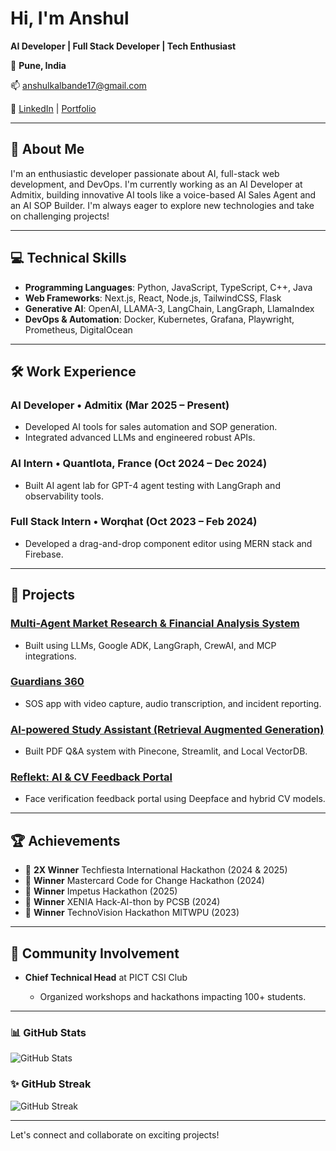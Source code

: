 # Hi, I'm Anshul 

**AI Developer | Full Stack Developer | Tech Enthusiast**

📍 **Pune, India**

📫 [anshulkalbande17@gmail.com](mailto:anshulkalbande17@gmail.com)

🔗 [LinkedIn](https://www.linkedin.com/in/anshulkalbande) | [Portfolio](https://github.com/anshulLuhsna)

---

## 🚀 About Me

I'm an enthusiastic developer passionate about AI, full-stack web development, and DevOps. I'm currently working as an AI Developer at Admitix, building innovative AI tools like a voice-based AI Sales Agent and an AI SOP Builder. I'm always eager to explore new technologies and take on challenging projects!

---

## 💻 Technical Skills

* **Programming Languages**: Python, JavaScript, TypeScript, C++, Java
* **Web Frameworks**: Next.js, React, Node.js, TailwindCSS, Flask
* **Generative AI**: OpenAI, LLAMA-3, LangChain, LangGraph, LlamaIndex
* **DevOps & Automation**: Docker, Kubernetes, Grafana, Playwright, Prometheus, DigitalOcean

---

## 🛠️ Work Experience

### AI Developer • Admitix (Mar 2025 – Present)

* Developed AI tools for sales automation and SOP generation.
* Integrated advanced LLMs and engineered robust APIs.

### AI Intern • QuantIota, France (Oct 2024 – Dec 2024)

* Built AI agent lab for GPT-4 agent testing with LangGraph and observability tools.

### Full Stack Intern • Worqhat (Oct 2023 – Feb 2024)

* Developed a drag-and-drop component editor using MERN stack and Firebase.

---

## 📂 Projects

### [Multi-Agent Market Research & Financial Analysis System](https://github.com/anshulLuhsna/a2a_with_mcp)

* Built using LLMs, Google ADK, LangGraph, CrewAI, and MCP integrations.

### [Guardians 360](https://github.com/tirthraj07/Guardian360)

* SOS app with video capture, audio transcription, and incident reporting.

### [AI-powered Study Assistant (Retrieval Augmented Generation)](https://blog.worqhat.com/retrieval-augmented-generation-rag-worqhat-aicon-langchain-46059c529f2d)

* Built PDF Q\&A system with Pinecone, Streamlit, and Local VectorDB.

### [Reflekt: AI & CV Feedback Portal](http://reflekt-forms.vercel.app)

* Face verification feedback portal using Deepface and hybrid CV models.

---

## 🏆 Achievements

* 🥇 **2X Winner** Techfiesta International Hackathon (2024 & 2025)
* 🥇 **Winner** Mastercard Code for Change Hackathon (2024)
* 🥇 **Winner** Impetus Hackathon (2025)
* 🥇 **Winner** XENIA Hack-AI-thon by PCSB (2024)
* 🥇 **Winner** TechnoVision Hackathon MITWPU (2023)

---

## 🤝 Community Involvement

* **Chief Technical Head** at PICT CSI Club

  * Organized workshops and hackathons impacting 100+ students.

---

### 📊 GitHub Stats

![GitHub Stats](https://github-readme-stats.vercel.app/api?username=anshulLuhsna\&show_icons=true\&theme=radical)

### ✨ GitHub Streak

![GitHub Streak](https://streak-stats.demolab.com?user=anshulLuhsna\&theme=radical)

---

Let's connect and collaborate on exciting projects!
